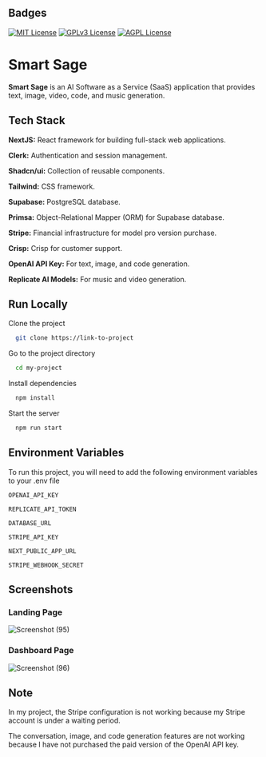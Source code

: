 
## Badges

[![MIT License](https://img.shields.io/badge/License-MIT-green.svg)](https://choosealicense.com/licenses/mit/)
[![GPLv3 License](https://img.shields.io/badge/License-GPL%20v3-yellow.svg)](https://opensource.org/licenses/)
[![AGPL License](https://img.shields.io/badge/license-AGPL-blue.svg)](http://www.gnu.org/licenses/agpl-3.0)


# **Smart Sage**

**Smart Sage** is an AI Software as a Service (SaaS) application that provides text, image, video, code, and music generation.

 


## **Tech Stack**
**NextJS:** React framework for building full-stack web applications.

**Clerk:** Authentication and session management.

**Shadcn/ui:** Collection of reusable components.

**Tailwind:** CSS framework.

**Supabase:** PostgreSQL database.

**Primsa:** Object-Relational Mapper (ORM) for Supabase database.

**Stripe:** Financial infrastructure for model pro version purchase.

**Crisp:** Crisp for customer support.

**OpenAI API Key:** For text, image, and code generation.

**Replicate AI Models:** For music and video generation.

## Run Locally

Clone the project

```bash
  git clone https://link-to-project
```

Go to the project directory

```bash
  cd my-project
```

Install dependencies

```bash
  npm install
```

Start the server

```bash
  npm run start
```


## Environment Variables

To run this project, you will need to add the following environment variables to your .env file

`OPENAI_API_KEY`

`REPLICATE_API_TOKEN`

`DATABASE_URL`

`STRIPE_API_KEY`

`NEXT_PUBLIC_APP_URL`

`STRIPE_WEBHOOK_SECRET`


## Screenshots

### Landing Page

![Screenshot (95)](https://github.com/purvjoshi04/smart-sage/assets/101319136/1be2005c-5e31-46c0-9e14-abcfc253471a)

### Dashboard Page

![Screenshot (96)](https://github.com/purvjoshi04/smart-sage/assets/101319136/cacfe8ee-232a-421c-a814-fddbadb0dc9e)



## Note

In my project, the Stripe configuration is not working because my Stripe account is under a waiting period.

The conversation, image, and code generation features are not working because I have not purchased the paid version of the OpenAI API key.
